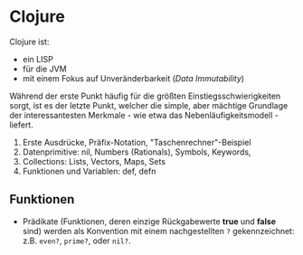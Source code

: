 # Clojure

Clojure ist:

- ein LISP
- für die JVM
- mit einem Fokus auf Unveränderbarkeit (*Data Immutability*)

Während der erste Punkt häufig für die größten Einstiegsschwierigkeiten sorgt, ist es der letzte Punkt, welcher die simple, aber mächtige Grundlage der interessantesten Merkmale - wie etwa das Nebenläufigkeitsmodell - liefert.

1. Erste Ausdrücke, Präfix-Notation, "Taschenrechner"-Beispiel
2. Datenprimitive: nil, Numbers (Rationals), Symbols, Keywords,
3. Collections: Lists, Vectors, Maps, Sets
4. Funktionen und Variablen: def, defn


## Funktionen

- Prädikate (Funktionen, deren einzige Rückgabewerte  **true** und **false** sind) werden als Konvention mit einem nachgestellten ``?`` gekennzeichnet: z.B. ``even?``, ``prime?``, oder ``nil?``.
